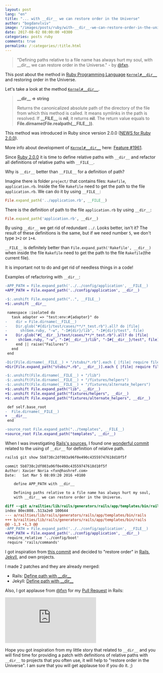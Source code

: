 ```yaml
---
layout: post
lang: "en"
title: "... with __dir__ we can restore order in the Universe"
author: "bogdanvlviv"
image: "/images/posts/ruby/with-__dir__-we-can-restore-order-in-the-universe/dir.jpg"
date: 2017-08-02 08:00:00 +0300
categories: posts ruby
comments: true
permalink: /:categories/:title.html
---
```


> "Defining paths relative to a file name has always hurt my soul, with \_\_dir\_\_ we can restore order in the Universe." - by [@fxn](https://twitter.com/fxn).

This post about the method in [Ruby Programming Language](https://www.ruby-lang.org) [`Kernel#__dir__`](https://docs.ruby-lang.org/en/2.4.0/Kernel.html#method-i-__dir__) and restoring order in the Universe.

Let's take a look at the method [`Kernel#__dir__`](https://docs.ruby-lang.org/en/2.4.0/Kernel.html#method-i-__dir__).
> **\_\_dir\_\_ => string**
>
> Returns the canonicalized absolute path of the directory of the file from which this method is called. It means symlinks in the path is resolved. If **\_\_FILE\_\_** is **nil**, it returns **nil**. The return value equals to **File.dirname(File.realpath(\_\_FILE\_\_))**.

This method was introduced in Ruby since version 2.0.0 ([NEWS for Ruby 2.0.0](https://docs.ruby-lang.org/en/2.0.0/NEWS.html)).

More info about development of [`Kernel#__dir__`](https://docs.ruby-lang.org/en/2.4.0/Kernel.html#method-i-__dir__) here: [Feature #1961](https://bugs.ruby-lang.org/issues/1961).

Since [Ruby 2.0.0](https://docs.ruby-lang.org/en/2.0.0) it is time to define relative paths with `__dir__` and refactor all definitions of relative paths with `__FILE__`.

Why is `__dir__` better than `__FILE__` for a definition of path?

Imagine there is folder `project/` that contains files: `Rakefile`, `application.rb`.
Inside the file `Rakefile` need to get the path to the file `application.rb`. We can do it by using `__FILE__`:

```ruby
File.expand_path('../application.rb', __FILE__)
```

There is the definition of path to the file `application.rb` by using `__dir__`:

```ruby
File.expand_path('application.rb', __dir__)
```

By using `__dir__` we get rid of redundant `../`. Looks better, isn't it?
The result of these definitions is the same, but if we need number `5`, we don't type `3+2` or `1+4`.

`__FILE__` is definitely better than `File.expand_path('Rakefile', __dir__)` when inside the file `Rakefile` need to get the path to the file `Rakefile`(the current file).

It is important not to do and get rid of needless things in a code!

Examples of refactoring with `__dir__`:

```diff
-APP_PATH = File.expand_path('../../config/application', __FILE__)
+APP_PATH = File.expand_path('../config/application', __dir__)
```

```diff
-$:.unshift File.expand_path("..", __FILE__)
+$:.unshift __dir__
```

```diff
 namespace :isolated do
   task adapter => "test:env:#{adapter}" do
-    dir = File.dirname(__FILE__)
-    Dir.glob("#{dir}/test/cases/**/*_test.rb").all? do |file|
-      sh(Gem.ruby, "-w", "-I#{dir}/lib", "-I#{dir}/test", file)
+    Dir.glob("#{__dir__}/test/cases/**/*_test.rb").all? do |file|
+     sh(Gem.ruby, "-w", "-I#{__dir__}/lib", "-I#{__dir__}/test", file)
     end || raise("Failures")
   end
 end
```

```diff
-Dir[File.dirname(__FILE__) + "/stubs/*.rb"].each { |file| require file }
+Dir[File.expand_path("stubs/*.rb", __dir__)].each { |file| require file }
```

```diff
-$:.unshift(File.dirname(__FILE__) + "/lib")
-$:.unshift(File.dirname(__FILE__) + "/fixtures/helpers")
-$:.unshift(File.dirname(__FILE__) + "/fixtures/alternate_helpers")
+$:.unshift File.expand_path("lib", __dir__)
+$:.unshift File.expand_path("fixtures/helpers", __dir__)
+$:.unshift File.expand_path("fixtures/alternate_helpers", __dir__)
```

```diff
 def self.base_root
-  File.dirname(__FILE__)
+  __dir__
 end
```

```diff
-source_root File.expand_path("../templates", __FILE__)
+source_root File.expand_path("templates", __dir__)
```

When I was investigating [Rails's sources](https://github.com/rails/rails), I found one [wonderful commit](https://github.com/rails/rails/commit/5b8738c2df003a96f0e490c43559747618d10f5f) related to the using of `__dir__` for definition of relative path.

```bash
rails$ git show 5b8738c2df003a96f0e490c43559747618d10f5f
```

```diff
commit 5b8738c2df003a96f0e490c43559747618d10f5f
Author: Xavier Noria <fxn@hashref.com>
Date:   Sat Mar 5 08:09:20 2016 +0100

    define APP_PATH with __dir__

    Defining paths relative to a file name has always hurt my soul,
    with __dir__ we can restore order in the Universe.

diff --git a/railties/lib/rails/generators/rails/app/templates/bin/rails b/railties/lib/rails/generators/rails/app/templates/bin/rails
index 80ec808..513a2e0 100644
--- a/railties/lib/rails/generators/rails/app/templates/bin/rails
+++ b/railties/lib/rails/generators/rails/app/templates/bin/rails
@@ -1,3 +1,3 @@
-APP_PATH = File.expand_path('../../config/application', __FILE__)
+APP_PATH = File.expand_path('../config/application', __dir__)
 require_relative '../config/boot'
 require 'rails/commands'
```

I got inspiration from [this commit](https://github.com/rails/rails/commit/5b8738c2df003a96f0e490c43559747618d10f5f) and decided to "restore order" in [Rails](https://github.com/rails/rails), [Jekyll](https://github.com/jekyll/jekyll), and own projects.

I made 2 patches and they are already merged:

- Rails: [Define path with \_\_dir\_\_](https://github.com/rails/rails/pull/29176)
- Jekyll: [Define path with \_\_dir\_\_](https://github.com/jekyll/jekyll/pull/6087)

Also, I got applause from [@fxn](https://twitter.com/fxn) for my [Pull Request](https://github.com/rails/rails/pull/29176) in Rails:

<iframe src="https://www.youtube.com/embed/P4hPUAY05nE?start=1553&end=1596" frameborder="0" allowfullscreen></iframe>

Hope you got inspiration from my little story that related to `__dir__` and you will find time for providing a patch with definitions of relative paths with `__dir__` to projects that you often use, it will help to "restore order in the Universe". I am sure that you will get applause too if you do it. ;)
